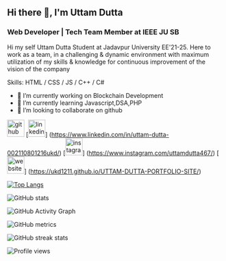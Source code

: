 ## Hi there 👋, I'm Uttam Dutta
### Web Developer | Tech Team Member at IEEE JU SB 

Hi my self Uttam Dutta 
Student at Jadavpur University EE'21-25.
Here
to work as a team, in a challenging & dynamic environment with maximum utilization of my skills & knowledge for continuous improvement of the vision of the company

Skills: HTML / CSS / JS / C++ / C#

- 🔭 I’m currently working on Blockchain Development 
- 🌱 I’m currently learning Javascript,DSA,PHP 
- 👯 I’m looking to collaborate on github 


[<img src='https://cdn.jsdelivr.net/npm/simple-icons@3.0.1/icons/github.svg' alt='github' height='40'>](https://github.com/UKD1211)  [<img src='https://cdn.jsdelivr.net/npm/simple-icons@3.0.1/icons/linkedin.svg' alt='linkedin' height='40'>] (https://www.linkedin.com/in/uttam-dutta-002110801216ukd/)  [<img src='https://cdn.jsdelivr.net/npm/simple-icons@3.0.1/icons/instagram.svg' alt='instagram' height='40'>] (https://www.instagram.com/uttamdutta467/)  [<img src='https://cdn.jsdelivr.net/npm/simple-icons@3.0.1/icons/icloud.svg' alt='website' height='40'>] (https://ukd1211.github.io/UTTAM-DUTTA-PORTFOLIO-SITE/)  

[![Top Langs](https://github-readme-stats.vercel.app/api/top-langs/?username=UKD1211)](https://github.com/anuraghazra/github-readme-stats)

![GitHub stats](https://github-readme-stats.vercel.app/api?username=UKD1211&show_icons=true)  

![GitHub Activity Graph](https://activity-graph.herokuapp.com/graph?username=UKD1211)  

![GitHub metrics](https://metrics.lecoq.io/UKD1211)  

![GitHub streak stats](https://github-readme-streak-stats.herokuapp.com/?user=UKD1211)  

![Profile views](https://gpvc.arturio.dev/UKD1211)  

